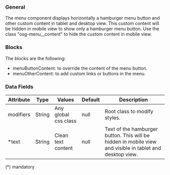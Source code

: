 ### General

The menu component displays horizontally a hamburger menu button and other custom content in tablet and desktop view. This custom content will be hidden in mobile view to show only a hamburger menu button.
Use the class "osg-menu\_\_content" to hide the custom content in mobile view.

### Blocks

The blocks are the following:

- menuButtonContent: to override the content of the menu button.
- menuOtherContent: to add custom links or buttons in the menu.

### Data Fields

| Attribute | Type   | Values               | Default | Description                                                                                             |
| --------- | ------ | -------------------- | ------- | ------------------------------------------------------------------------------------------------------- |
| modifiers | String | Any global css class | null    | Root class to modify styles.                                                                             |
| \*text    | String | Clean text content   | null    | Text of the hamburger button. This will be hidden in mobile view and visible in tablet and desktop view. |

(\*) mandatory

